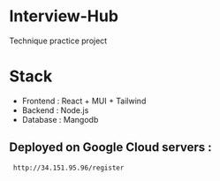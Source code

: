 # Interview-Hub

Technique practice project

# Stack
- Frontend : React + MUI + Tailwind
- Backend : Node.js
- Database : Mangodb

## Deployed on Google Cloud servers :
```bash
 http://34.151.95.96/register
```

